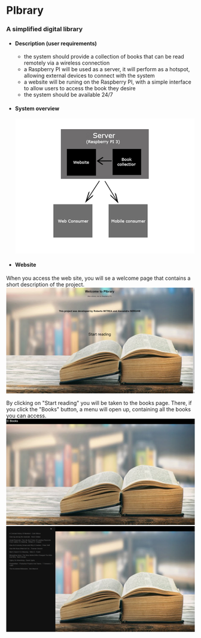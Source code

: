 # PIbrary

### A simplified digital library

* #### Description (user requirements)
  * the system should provide a collection of books that can be read remotely via a wireless connection
  * a Raspberry PI will be used as a server, it will perform as a hotspot, allowing external devices to connect with the system
  * a website will be runing on the Raspberry PI, with a simple interface to allow users to access the book they desire
  * the system should be available 24/7
  
* #### System overview
  ![Alt text](/images/Untitled.jpg)
  
* #### Website

When you access the web site, you will se a welcome page that contains a short description of the project.
![Alt text](/images/site2.png)

By clicking on "Start reading" you will be taken to the books page. There, if you click the "Books" button, a menu will open up, containing all the books you can access.
![Alt text](/images/site1.png)
![Alt text](/images/site3.png)
